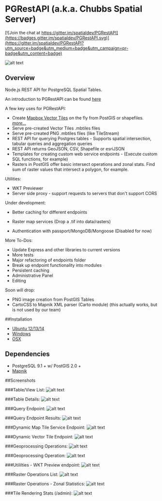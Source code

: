 PGRestAPI (a.k.a. Chubbs Spatial Server)
=========

[![Join the chat at https://gitter.im/spatialdev/PGRestAPI](https://badges.gitter.im/spatialdev/PGRestAPI.svg)](https://gitter.im/spatialdev/PGRestAPI?utm_source=badge&utm_medium=badge&utm_campaign=pr-badge&utm_content=badge)

![alt text](https://raw.github.com/spatialdev/PGRestAPI/master/docs/screens/logo.png "Logo")

## Overview

Node.js REST API for PostgreSQL Spatial Tables.

An introduction to PGRestAPI can be found [here](https://github.com/spatialdev/PGRestAPI/blob/master/docs/Intro_PGRestAPI.pdf)

A few key uses for PGRestAPI:

* Create [Mapbox Vector Tiles](https://github.com/mapbox/vector-tile-spec) on the fly from PostGIS or shapefiles.  [_more..._](docs/VectorTiles.md)
* Serve pre-created Vector Tiles .mbtiles files
* Serve pre-created PNG .mbtiles files (like TileStream)
* REST API for querying Postgres tables - Supports spatial intersection, tabular queries and aggregation queries
* REST API returns GeoJSON, CSV, Shapefile or esriJSON
* Templates for creating custom web service endpoints - (Execute custom SQL functions, for example)
* Rasters in PostGIS offer basic intersect operations and zonal stats.  Find sum of raster values that intersect a polygon, for example.


Utilities:
* WKT Previewer
* Server side proxy - support requests to servers that don't support CORS

Under development:
* Better caching for different endpoints

* Raster map services (Drop a .tif into data/rasters)

* Authentication with passport/MongoDB/Mongoose (Disabled for now)


More To-Dos:
* Update Express and other libraries to current versions
* More tests
* Major refactoring of endpoints folder
* Break up endpoint functionality into modules
* Persistent caching
* Administrative Panel
* Editing

Soon will drop:
* PNG image creation from PostGIS Tables
* CartoCSS to Mapnik XML parser (Carto module) (this actually works, but is not used by our team)


##Installation

* [Ubuntu 12/13/14](/docs/Ubuntu_Install.md)
* [Windows](/docs/Windows_Install.md)
* [OSX](/docs/OSX_Install.md)

## Dependencies

* PostgreSQL 9.1 + w/ PostGIS 2.0 +
* [Mapnik](https://github.com/mapnik/mapnik)

##Screenshots


###Table/View List:
![alt text](https://raw.github.com/spatialdev/PGRestAPI/master/docs/screens/tablelist.png "Table List Screen")

###Table Details:
![alt text](https://raw.github.com/spatialdev/PGRestAPI/master/docs/screens/2Table_Details.png "Table List Screen")

###Query Endpoint:
![alt text](https://raw.github.com/spatialdev/PGRestAPI/master/docs/screens/3TableQuery.png "Query Endpoint")

###Query Endpoint Results:
![alt text](https://raw.github.com/spatialdev/PGRestAPI/master/docs/screens/4TableQueryResult.png "Query Endpoint Results")

###Dynamic Map Tile Service Endpoint:
![alt text](https://raw.github.com/spatialdev/PGRestAPI/master/docs/screens/5MapTiles.png "Dynamic Map endpoint")

###Dynamic Vector Tile Endpoint:
![alt text](https://raw.github.com/spatialdev/PGRestAPI/master/docs/screens/6VectorTiles.png "Dynamic Vector Tile endpoint")

###Geoprocessing Operations:
![alt text](https://raw.github.com/spatialdev/PGRestAPI/master/docs/screens/7GeoprocessingList.png "List of operations")

###Geoprocessing Operation:
![alt text](https://raw.github.com/spatialdev/PGRestAPI/master/docs/screens/8GeoprocessingEndpoint.png "Single operation")

###Utililties - WKT Preview endpoint:
![alt text](https://raw.github.com/spatialdev/PGRestAPI/master/docs/screens/9WKTPreview.png "WKT Preview")

###Raster Operations List:
![alt text](https://raw.github.com/spatialdev/PGRestAPI/master/docs/screens/10RasterOperations.png "Raster Operation List")

###Raster Operations - Zonal Statistics:
![alt text](https://raw.github.com/spatialdev/PGRestAPI/master/docs/screens/11RasterOperation.png "Raster Zonal Statistics")

###Tile Rendering Stats (/admin):
![alt text](https://raw.github.com/spatialdev/PGRestAPI/master/docs/screens/14Admin.png "Tile Stats")

